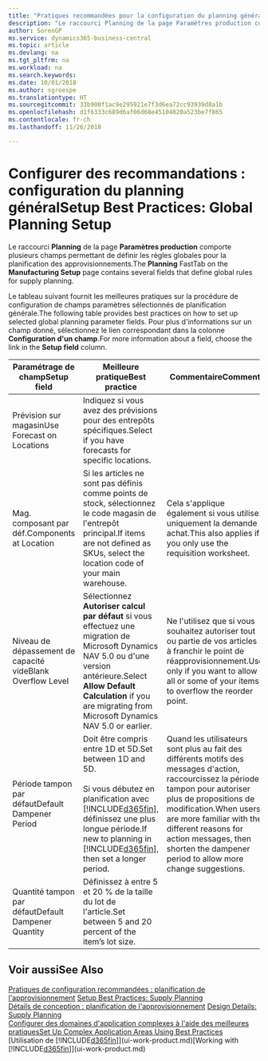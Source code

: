 ```yaml
---
title: "Pratiques recommandées pour la configuration du planning général | Microsoft Docs"
description: "Le raccourci Planning de la page Paramètres production comporte plusieurs champs permettant de définir les règles globales pour la planification des approvisionnements."
author: SorenGP
ms.service: dynamics365-business-central
ms.topic: article
ms.devlang: na
ms.tgt_pltfrm: na
ms.workload: na
ms.search.keywords: 
ms.date: 10/01/2018
ms.author: sgroespe
ms.translationtype: HT
ms.sourcegitcommit: 33b900f1ac9e295921e7f3d6ea72cc93939d8a1b
ms.openlocfilehash: d1f6333c689d6af06d68e45104020a523be7f865
ms.contentlocale: fr-ch
ms.lasthandoff: 11/26/2018

---
```

# <a name="setup-best-practices-global-planning-setup"></a><span data-ttu-id="eb829-103">Configurer des recommandations : configuration du planning général</span><span class="sxs-lookup"><span data-stu-id="eb829-103">Setup Best Practices: Global Planning Setup</span></span>
<span data-ttu-id="eb829-104">Le raccourci **Planning** de la page **Paramètres production** comporte plusieurs champs permettant de définir les règles globales pour la planification des approvisionnements.</span><span class="sxs-lookup"><span data-stu-id="eb829-104">The **Planning** FastTab on the **Manufacturing Setup** page contains several fields that define global rules for supply planning.</span></span>  

 <span data-ttu-id="eb829-105">Le tableau suivant fournit les meilleures pratiques sur la procédure de configuration de champs paramètres sélectionnés de planification générale.</span><span class="sxs-lookup"><span data-stu-id="eb829-105">The following table provides best practices on how to set up selected global planning parameter fields.</span></span> <span data-ttu-id="eb829-106">Pour plus d'informations sur un champ donné, sélectionnez le lien correspondant dans la colonne **Configuration d'un champ**.</span><span class="sxs-lookup"><span data-stu-id="eb829-106">For more information about a field, choose the link in the **Setup field** column.</span></span>  

|<span data-ttu-id="eb829-107">Paramétrage de champ</span><span class="sxs-lookup"><span data-stu-id="eb829-107">Setup field</span></span>|<span data-ttu-id="eb829-108">Meilleure pratique</span><span class="sxs-lookup"><span data-stu-id="eb829-108">Best practice</span></span>|<span data-ttu-id="eb829-109">Commentaire</span><span class="sxs-lookup"><span data-stu-id="eb829-109">Comment</span></span>|  
|-----------------|-------------------|-------------|  
|<span data-ttu-id="eb829-110">Prévision sur magasin</span><span class="sxs-lookup"><span data-stu-id="eb829-110">Use Forecast on Locations</span></span>|<span data-ttu-id="eb829-111">Indiquez si vous avez des prévisions pour des entrepôts spécifiques.</span><span class="sxs-lookup"><span data-stu-id="eb829-111">Select if you have forecasts for specific locations.</span></span>||  
|<span data-ttu-id="eb829-112">Mag. composant par déf.</span><span class="sxs-lookup"><span data-stu-id="eb829-112">Components at Location</span></span>|<span data-ttu-id="eb829-113">Si les articles ne sont pas définis comme points de stock, sélectionnez le code magasin de l'entrepôt principal.</span><span class="sxs-lookup"><span data-stu-id="eb829-113">If items are not defined as SKUs, select the location code of your main warehouse.</span></span>|<span data-ttu-id="eb829-114">Cela s'applique également si vous utilisez uniquement la demande achat.</span><span class="sxs-lookup"><span data-stu-id="eb829-114">This also applies if you only use the requisition worksheet.</span></span>|  
|<span data-ttu-id="eb829-115">Niveau de dépassement de capacité vide</span><span class="sxs-lookup"><span data-stu-id="eb829-115">Blank Overflow Level</span></span>|<span data-ttu-id="eb829-116">Sélectionnez **Autoriser calcul par défaut** si vous effectuez une migration de Microsoft Dynamics NAV 5.0 ou d'une version antérieure.</span><span class="sxs-lookup"><span data-stu-id="eb829-116">Select **Allow Default Calculation** if you are migrating from Microsoft Dynamics NAV 5.0 or earlier.</span></span>|<span data-ttu-id="eb829-117">Ne l'utilisez que si vous souhaitez autoriser tout ou partie de vos articles à franchir le point de réapprovisionnement.</span><span class="sxs-lookup"><span data-stu-id="eb829-117">Use only if you want to allow all or some of your items to overflow the reorder point.</span></span>|  
|<span data-ttu-id="eb829-118">Période tampon par défaut</span><span class="sxs-lookup"><span data-stu-id="eb829-118">Default Dampener Period</span></span>|<span data-ttu-id="eb829-119">Doit être compris entre 1D et 5D.</span><span class="sxs-lookup"><span data-stu-id="eb829-119">Set between 1D and 5D.</span></span><br /><br /> <span data-ttu-id="eb829-120">Si vous débutez en planification avec [!INCLUDE[d365fin](includes/d365fin_md.md)], définissez une plus longue période.</span><span class="sxs-lookup"><span data-stu-id="eb829-120">If new to planning in [!INCLUDE[d365fin](includes/d365fin_md.md)], then set a longer period.</span></span>|<span data-ttu-id="eb829-121">Quand les utilisateurs sont plus au fait des différents motifs des messages d'action, raccourcissez la période tampon pour autoriser plus de propositions de modification.</span><span class="sxs-lookup"><span data-stu-id="eb829-121">When users are more familiar with the different reasons for action messages, then shorten the dampener period to allow more change suggestions.</span></span>|  
|<span data-ttu-id="eb829-122">Quantité tampon par défaut</span><span class="sxs-lookup"><span data-stu-id="eb829-122">Default Dampener Quantity</span></span>|<span data-ttu-id="eb829-123">Définissez à entre 5 et 20 % de la taille du lot de l'article.</span><span class="sxs-lookup"><span data-stu-id="eb829-123">Set between 5 and 20 percent of the item’s lot size.</span></span>||  

## <a name="see-also"></a><span data-ttu-id="eb829-124">Voir aussi</span><span class="sxs-lookup"><span data-stu-id="eb829-124">See Also</span></span>  
 <span data-ttu-id="eb829-125">[Pratiques de configuration recommandées : planification de l'approvisionnement](setup-best-practices-supply-planning.md) </span><span class="sxs-lookup"><span data-stu-id="eb829-125">[Setup Best Practices: Supply Planning](setup-best-practices-supply-planning.md) </span></span>  
 <span data-ttu-id="eb829-126">[Détails de conception : planification de l'approvisionnement](design-details-supply-planning.md) </span><span class="sxs-lookup"><span data-stu-id="eb829-126">[Design Details: Supply Planning](design-details-supply-planning.md) </span></span>  
 [<span data-ttu-id="eb829-127">Configurer des domaines d'application complexes à l'aide des meilleures pratiques</span><span class="sxs-lookup"><span data-stu-id="eb829-127">Set Up Complex Application Areas Using Best Practices</span></span>](set-up-complex-application-areas-using-best-practices.md)  
 <span data-ttu-id="eb829-128">[Utilisation de [!INCLUDE[d365fin](includes/d365fin_md.md)]](ui-work-product.md)</span><span class="sxs-lookup"><span data-stu-id="eb829-128">[Working with [!INCLUDE[d365fin](includes/d365fin_md.md)]](ui-work-product.md)</span></span>

